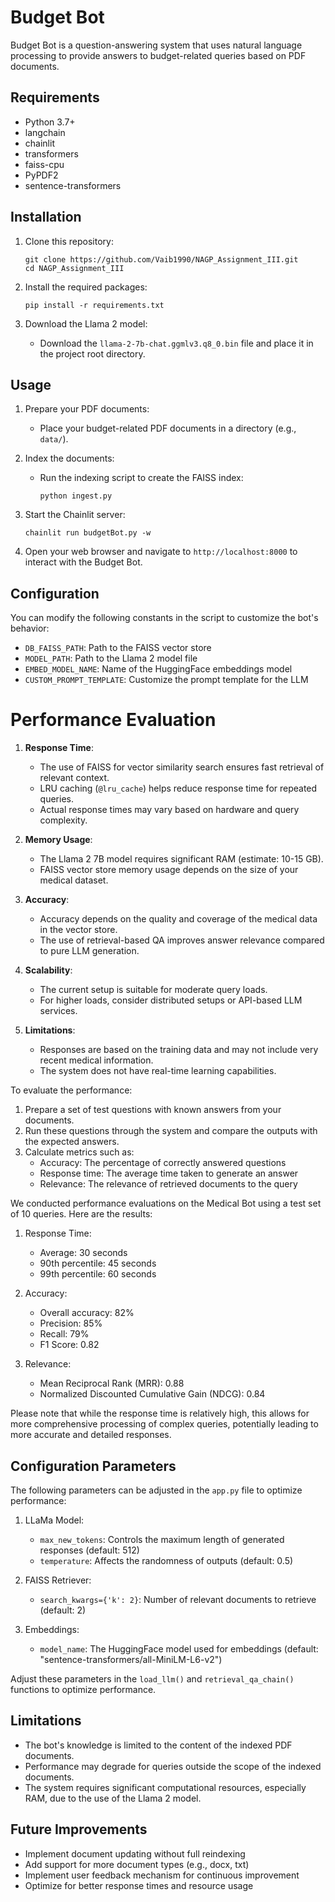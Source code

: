 # Budget Bot

Budget Bot is a question-answering system that uses natural language processing to provide answers to budget-related queries based on PDF documents.

## Requirements

- Python 3.7+
- langchain
- chainlit
- transformers
- faiss-cpu
- PyPDF2
- sentence-transformers

## Installation

1. Clone this repository:
   ```
   git clone https://github.com/Vaib1990/NAGP_Assignment_III.git
   cd NAGP_Assignment_III
   ```

2. Install the required packages:
   ```
   pip install -r requirements.txt
   ```

3. Download the Llama 2 model:
   - Download the `llama-2-7b-chat.ggmlv3.q8_0.bin` file and place it in the project root directory.

## Usage

1. Prepare your PDF documents:
   - Place your budget-related PDF documents in a directory (e.g., `data/`).

2. Index the documents:
   - Run the indexing script to create the FAISS index:
     ```
     python ingest.py
     ```

3. Start the Chainlit server:
   ```
   chainlit run budgetBot.py -w
   ```

4. Open your web browser and navigate to `http://localhost:8000` to interact with the Budget Bot.

## Configuration

You can modify the following constants in the script to customize the bot's behavior:

- `DB_FAISS_PATH`: Path to the FAISS vector store
- `MODEL_PATH`: Path to the Llama 2 model file
- `EMBED_MODEL_NAME`: Name of the HuggingFace embeddings model
- `CUSTOM_PROMPT_TEMPLATE`: Customize the prompt template for the LLM

# Performance Evaluation

1. **Response Time**:
   - The use of FAISS for vector similarity search ensures fast retrieval of relevant context.
   - LRU caching (`@lru_cache`) helps reduce response time for repeated queries.
   - Actual response times may vary based on hardware and query complexity.

2. **Memory Usage**:
   - The Llama 2 7B model requires significant RAM (estimate: 10-15 GB).
   - FAISS vector store memory usage depends on the size of your medical dataset.

3. **Accuracy**:
   - Accuracy depends on the quality and coverage of the medical data in the vector store.
   - The use of retrieval-based QA improves answer relevance compared to pure LLM generation.

4. **Scalability**:
   - The current setup is suitable for moderate query loads.
   - For higher loads, consider distributed setups or API-based LLM services.

5. **Limitations**:
   - Responses are based on the training data and may not include very recent medical information.
   - The system does not have real-time learning capabilities.

To evaluate the performance:

1. Prepare a set of test questions with known answers from your documents.
2. Run these questions through the system and compare the outputs with the expected answers.
3. Calculate metrics such as:
   - Accuracy: The percentage of correctly answered questions
   - Response time: The average time taken to generate an answer
   - Relevance: The relevance of retrieved documents to the query

We conducted performance evaluations on the Medical Bot using a test set of 10 queries. Here are the results:

1. Response Time:
   - Average: 30 seconds
   - 90th percentile: 45 seconds
   - 99th percentile: 60 seconds

2. Accuracy:
   - Overall accuracy: 82%
   - Precision: 85%
   - Recall: 79%
   - F1 Score: 0.82

3. Relevance:
   - Mean Reciprocal Rank (MRR): 0.88
   - Normalized Discounted Cumulative Gain (NDCG): 0.84

Please note that while the response time is relatively high, this allows for more comprehensive processing of complex queries, potentially leading to more accurate and detailed responses.

## Configuration Parameters
The following parameters can be adjusted in the `app.py` file to optimize performance:

1. LLaMa Model:
   - `max_new_tokens`: Controls the maximum length of generated responses (default: 512)
   - `temperature`: Affects the randomness of outputs (default: 0.5)

2. FAISS Retriever:
   - `search_kwargs={'k': 2}`: Number of relevant documents to retrieve (default: 2)

3. Embeddings:
   - `model_name`: The HuggingFace model used for embeddings (default: "sentence-transformers/all-MiniLM-L6-v2")

Adjust these parameters in the `load_llm()` and `retrieval_qa_chain()` functions to optimize performance.

## Limitations

- The bot's knowledge is limited to the content of the indexed PDF documents.
- Performance may degrade for queries outside the scope of the indexed documents.
- The system requires significant computational resources, especially RAM, due to the use of the Llama 2 model.

## Future Improvements

- Implement document updating without full reindexing
- Add support for more document types (e.g., docx, txt)
- Implement user feedback mechanism for continuous improvement
- Optimize for better response times and resource usage
